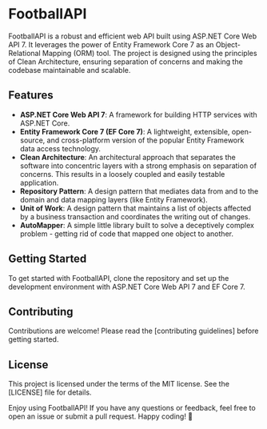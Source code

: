 # FootballAPI

FootballAPI is a robust and efficient web API built using ASP.NET Core Web API 7. It leverages the power of Entity Framework Core 7 as an Object-Relational Mapping (ORM) tool. The project is designed using the principles of Clean Architecture, ensuring separation of concerns and making the codebase maintainable and scalable.

## Features

- **ASP.NET Core Web API 7**: A framework for building HTTP services with ASP.NET Core.
- **Entity Framework Core 7 (EF Core 7)**: A lightweight, extensible, open-source, and cross-platform version of the popular Entity Framework data access technology.
- **Clean Architecture**: An architectural approach that separates the software into concentric layers with a strong emphasis on separation of concerns. This results in a loosely coupled and easily testable application.
- **Repository Pattern**: A design pattern that mediates data from and to the domain and data mapping layers (like Entity Framework).
- **Unit of Work**: A design pattern that maintains a list of objects affected by a business transaction and coordinates the writing out of changes.
- **AutoMapper**: A simple little library built to solve a deceptively complex problem - getting rid of code that mapped one object to another.

## Getting Started

To get started with FootballAPI, clone the repository and set up the development environment with ASP.NET Core Web API 7 and EF Core 7.

## Contributing

Contributions are welcome! Please read the [contributing guidelines] before getting started.

## License

This project is licensed under the terms of the MIT license. See the [LICENSE] file for details.

Enjoy using FootballAPI! If you have any questions or feedback, feel free to open an issue or submit a pull request. Happy coding! 🚀
